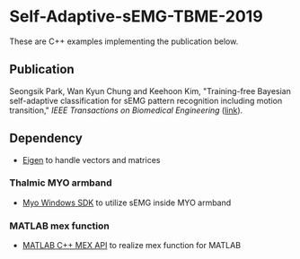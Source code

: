 # Self-Adaptive-sEMG-TBME-2019

These are C++ examples implementing the publication below.

## Publication
Seongsik Park, Wan Kyun Chung and Keehoon Kim, "Training-free Bayesian self-adaptive classification for sEMG pattern recognition including motion transition," *IEEE Transactions on Biomedical Engineering* ([link](http://doi.org/10.1109/TBME.2019.2947089)).

## Dependency

* [Eigen](http://eigen.tuxfamily.org) to handle vectors and matrices

### Thalmic MYO armband
* [Myo Windows SDK](https://support.getmyo.com/hc/en-us/articles/360018409792-Myo-Connect-SDK-and-firmware-downloads) to utilize sEMG inside MYO armband

### MATLAB mex function
* [MATLAB C++ MEX API](https://www.mathworks.com/help/matlab/matlab_external/cpp-mex-api.html) to realize mex function for MATLAB
